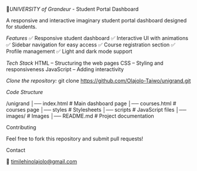 🔗*UNIVERSITY of Grandeur* - Student Portal Dashboard

A responsive and interactive imaginary student portal dashboard designed for students.

*Features*
✅ Responsive student dashboard
✅ Interactive UI with animations
✅ Sidebar navigation for easy access
✅ Course registration section
✅ Profile management
✅ Light and dark mode support

*Tech Stack*
HTML – Structuring the web pages
CSS – Styling and responsiveness
JavaScript – Adding interactivity


*Clone the repository:*
git clone https://github.com/Olajolo-Taiwo/unigrand.git


*Code Structure*

/unigrand
│── index.html  # Main dashboard page
│── courses.html  # courses page
│── styles      # Stylesheets
│── scripts     # JavaScript files
│── images/     # Images
│── README.md   # Project documentation

Contributing

Feel free to fork this repository and submit pull requests!

Contact

📧 timilehinolajolo@gmail.com
